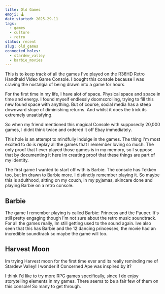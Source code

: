 ```yaml
---
title: Old Games
emoji: 🕹
date_started: 2025-29-11
tags:
  - games
  - culture
  - retro
status: recent
slug: old_games
connected_holes:
  - stardew_valley
  - barbie_movies
---
```

This is to keep track of all the games I've played on the R36HD Retro Handheld Video Game Console. I bought this console because I was craving the nostalgia of being drawn into a game for hours. 

For the first time in my life, I have alot of space. Physical space and space in time and energy. I found myself endlessly doomscrolling, trying to fill this new found space with anything. But of course, social media has a steep downward slope of diminishing returns. And whilst it does the trick its extremely unsatisfying.

So when my friend mentioned this magical Console with supposedly 20,000 games, I didnt think twice and ordered it off Ebay immediately.

This hole is an attempt to mindfully indulge in the games. The thing I'm most excited to do is replay all the games that I remember loving so much. The only proof that I ever played those games is in my memory, so I suppose that by documenting it here Im creating proof that these things are part of my identity.

The first game I wanted to start off with is Barbie. The console has Tekken too,  but Im drawn to Barbie more. I distinctly remember playing it. So maybe this is adulthood, sitting on my couch, in my pyjamas, skincare done and playing Barbie on a retro console.
## Barbie
The game I remember playing is called Barbie: Princess and the Pauper. It's still pretty engaging though I'm not sure about the retro music soundtrack. For all the games really, Im still getting used to the sound again. Ive also seen that this has Barbie and the 12 dancing princesses, the movie had an incredible soundtrack so maybe the game will too.

## Harvest Moon
Im trying Harvest moon for the first time ever and its really reminding me of Stardew Valley! I wonder if Concerned Ape was inspired by it?

I think I'd like to try more RPG games specifically, since I do enjoy storytelling elements in my games. There seems to be a fair few of them on this console! So many to get through.

